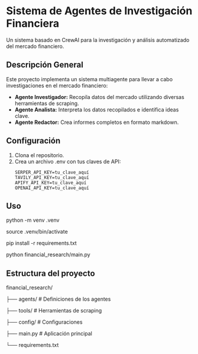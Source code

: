 # Sistema de Agentes de Investigación Financiera

Un sistema basado en CrewAI para la investigación y análisis automatizado del mercado financiero.

## Descripción General

Este proyecto implementa un sistema multiagente para llevar a cabo investigaciones en el mercado financiero:
- **Agente Investigador:** Recopila datos del mercado utilizando diversas herramientas de scraping.
- **Agente Analista:** Interpreta los datos recopilados e identifica ideas clave.
- **Agente Redactor:** Crea informes completos en formato markdown.

## Configuración

1. Clona el repositorio.
2. Crea un archivo .env con tus claves de API:
   ```
   SERPER_API_KEY=tu_clave_aquí
   TAVILY_API_KEY=tu_clave_aquí
   APIFY_API_KEY=tu_clave_aquí
   OPENAI_API_KEY=tu_clave_aquí
   ```

## Uso
python -m venv .venv   

source .venv/bin/activate

pip install -r requirements.txt

python financial_research/main.py


## Estructura del proyecto

financial_research/

├── agents/     # Definiciones de los agentes

├── tools/      # Herramientas de scraping

├── config/     # Configuraciones

├── main.py     # Aplicación principal

└── requirements.txt
